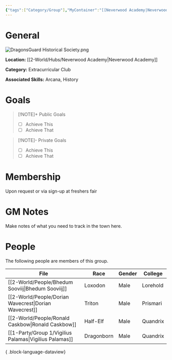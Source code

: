 ```yaml
---
{"tags":["Category/Group"],"MyContainer":"[[Neverwood Academy|Neverwood Academy]]","MyCategory":"Extracurricular Club","image":"DragonsGuard Historical Society.png","obsidianUIMode":"preview","leaders":null,"staff":null,"members":null,"initiates":null,"primary_contact":null,"Skill1":"Arcana","Skill2":"History","dg-publish":true,"dg-path":"World/Groups/Dragonsguard Historical Society.md","permalink":"/world/groups/dragonsguard-historical-society/","dgPassFrontmatter":true,"updated":"2025-09-29T12:37:20.000+01:00"}
---
```



# General

![DragonsGuard Historical Society.png](/img/user/z_Assets/Extracurriculars/DragonsGuard%20Historical%20Society.png)

**Location:** [[2-World/Hubs/Neverwood Academy\|Neverwood Academy]]

**Category:** Extracurricular Club

**Associated Skills:** Arcana, History

# Goals

> [!NOTE]+ Public Goals
> - [ ] Achieve This
> - [ ] Achieve That

> [!NOTE]- Private Goals
> - [ ] Achieve This
> - [ ] Achieve That

# Membership
Upon request or via sign-up at freshers fair

# GM Notes

Make notes of what you need to track in the town here. 


# People

The following people are members of this group.  


| File                                                      | Race       | Gender | College  |
| --------------------------------------------------------- | ---------- | ------ | -------- |
| [[2-World/People/Bhedum Sooviij\|Bhedum Sooviij]]      | Loxodon    | Male   | Lorehold |
| [[2-World/People/Dorian Wavecrest\|Dorian Wavecrest]]  | Triton     | Male   | Prismari |
| [[2-World/People/Ronald Caskbow\|Ronald Caskbow]]      | Half-Elf   | Male   | Quandrix |
| [[1-Party/Group 1/Vigilius Palamas\|Vigilius Palamas]] | Dragonborn | Male   | Quandrix |

{ .block-language-dataview}
